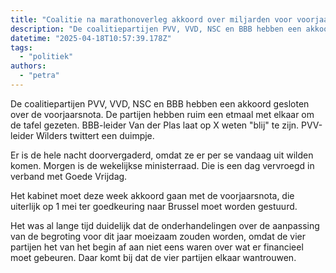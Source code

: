 ```yaml
---
title: "Coalitie na marathonoverleg akkoord over miljarden voor voorjaarsnota"
description: "De coalitiepartijen PVV, VVD, NSC en BBB hebben een akkoord gesloten over de voorjaarsnota"
datetime: "2025-04-18T10:57:39.178Z"
tags:
  - "politiek"
authors:
  - "petra"
---
```


De coalitiepartijen PVV, VVD, NSC en BBB hebben een akkoord gesloten over de voorjaarsnota. De partijen hebben ruim een etmaal met elkaar om de tafel gezeten. BBB-leider Van der Plas laat op X weten "blij" te zijn. PVV-leider Wilders twittert een duimpje.

Er is de hele nacht doorvergaderd, omdat ze er per se vandaag uit wilden komen. Morgen is de wekelijkse ministerraad. Die is een dag vervroegd in verband met Goede Vrijdag.

Het kabinet moet deze week akkoord gaan met de voorjaarsnota, die uiterlijk op 1 mei ter goedkeuring naar Brussel moet worden gestuurd.

Het was al lange tijd duidelijk dat de onderhandelingen over de aanpassing van de begroting voor dit jaar moeizaam zouden worden, omdat de vier partijen het van het begin af aan niet eens waren over wat er financieel moet gebeuren. Daar komt bij dat de vier partijen elkaar wantrouwen.
